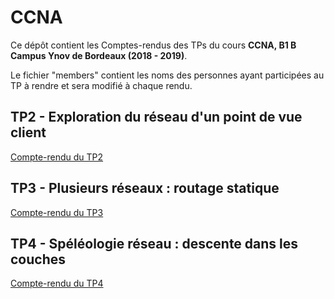 # CCNA

Ce dépôt contient les Comptes-rendus des TPs du cours **CCNA, B1 B Campus Ynov de Bordeaux (2018 - 2019)**.

Le fichier "members" contient les noms des personnes ayant participées au TP à rendre et sera modifié à chaque rendu.

## TP2 - Exploration du réseau d'un point de vue client

[Compte-rendu du TP2](https://github.com/UndefinedThing/CCNA/tree/master/TP2)

## TP3 - Plusieurs réseaux : routage statique

[Compte-rendu du TP3](https://github.com/UndefinedThing/CCNA/tree/master/TP3)

## TP4 - Spéléologie réseau : descente dans les couches

[Compte-rendu du TP4](https://github.com/UndefinedThing/CCNA/tree/master/TP4)
